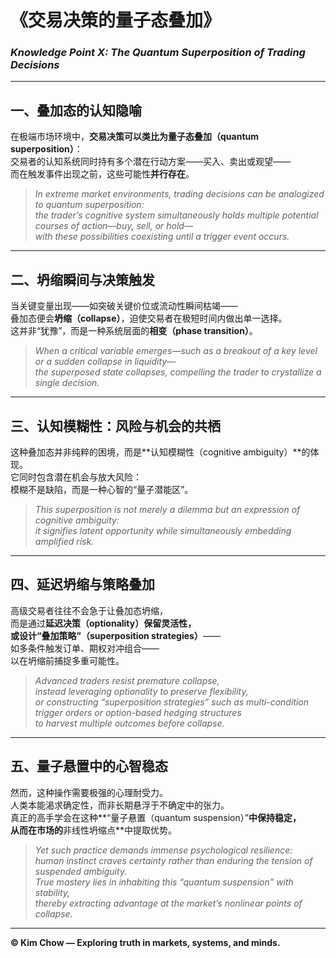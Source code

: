 # 《交易决策的量子态叠加》  
### *Knowledge Point X: The Quantum Superposition of Trading Decisions*

---

## 一、叠加态的认知隐喻  
在极端市场环境中，**交易决策可以类比为量子态叠加（quantum superposition）**：  
交易者的认知系统同时持有多个潜在行动方案——买入、卖出或观望——  
而在触发事件出现之前，这些可能性**并行存在**。  

> *In extreme market environments, trading decisions can be analogized to quantum superposition:*  
> *the trader’s cognitive system simultaneously holds multiple potential courses of action—buy, sell, or hold—*  
> *with these possibilities coexisting until a trigger event occurs.*

---

## 二、坍缩瞬间与决策触发  
当关键变量出现——如突破关键价位或流动性瞬间枯竭——  
叠加态便会**坍缩（collapse）**，迫使交易者在极短时间内做出单一选择。  
这并非“犹豫”，而是一种系统层面的**相变（phase transition）**。  

> *When a critical variable emerges—such as a breakout of a key level or a sudden collapse in liquidity—*  
> *the superposed state collapses, compelling the trader to crystallize a single decision.*

---

## 三、认知模糊性：风险与机会的共栖  
这种叠加态并非纯粹的困境，而是**认知模糊性（cognitive ambiguity）**的体现。  
它同时包含潜在机会与放大风险：  
模糊不是缺陷，而是一种心智的“量子潜能区”。  

> *This superposition is not merely a dilemma but an expression of cognitive ambiguity:*  
> *it signifies latent opportunity while simultaneously embedding amplified risk.*

---

## 四、延迟坍缩与策略叠加  
高级交易者往往不会急于让叠加态坍缩，  
而是通过**延迟决策（optionality）**保留灵活性，  
或设计**“叠加策略”（superposition strategies）**——  
如多条件触发订单、期权对冲组合——  
以在坍缩前捕捉多重可能性。  

> *Advanced traders resist premature collapse,*  
> *instead leveraging optionality to preserve flexibility,*  
> *or constructing “superposition strategies” such as multi-condition trigger orders or option-based hedging structures*  
> *to harvest multiple outcomes before collapse.*

---

## 五、量子悬置中的心智稳态  
然而，这种操作需要极强的心理耐受力。  
人类本能渴求确定性，而非长期悬浮于不确定中的张力。  
真正的高手学会在这种**“量子悬置（quantum suspension）”**中保持稳定，  
从而在市场的**非线性坍缩点**中提取优势。  

> *Yet such practice demands immense psychological resilience:*  
> *human instinct craves certainty rather than enduring the tension of suspended ambiguity.*  
> *True mastery lies in inhabiting this “quantum suspension” with stability,*  
> *thereby extracting advantage at the market’s nonlinear points of collapse.*

---

**© Kim Chow — Exploring truth in markets, systems, and minds.**

